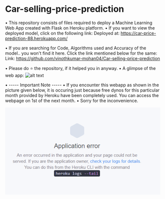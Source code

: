# Car-selling-price-prediction
• This repository consists of files required to deploy a Machine Learning Web App created with Flask on Heroku platform.
• If you want to view the deployed model, click on the following link:
	Deployed at: https://car-price-prediction-88.herokuapp.com/

• If you are searching for Code, Algorithms used and Accuracy of the model.. you won't find it here. Click the link mentioned below for the same:
  Link: https://github.com/vinothkumar-mohan04/Car-selling-price-prediction

• Please do ⭐ the repository, if it helped you in anyway.
• A glimpse of the web app:
![alt text](https://github.com/vinothkumar-mohan04/Car-selling-price-prediction/blob/main/readme_resources/20201020_184623.gif)

• ----- Important Note -----
• If you encounter this webapp as shown in the picture given below, it is occuring just because free dynos for this particular month provided by Heroku have been completely used. You can access the webpage on 1st of the next month.
• Sorry for the inconvenience.

![alt text](https://github.com/vinothkumar-mohan04/Car-selling-price-prediction/blob/main/readme_resources/application-error-heroku.PNG)

